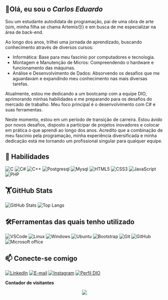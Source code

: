 ## 👋Olá, eu sou o *Carlos Eduardo*

Sou um estudante autodidata de programação, pai de uma obra de arte (sim, minha filha se chama Artemis😚) e em busca de me especializar na área de back-end.

Ao longo dos anos, trilhei uma jornada de aprendizado, buscando conhecimento através de diversos cursos:

* Informática: Base para meu fascinio por computadores e tecnologia.
* Montagem e Manutenção de Micros: Compreendendo o hardware e funcionamento das máquinas.
* Análise e Desenvolvimento de Dados:  Absorvendo os desafios que me aguardavam e expandindo meu conhecimento nas mais diversas tarefas.

Atualmente, estou me dedicando a um bootcamp com a equipe DIO, aprimorando minhas habilidades e me preparando para os desafios do mercado de trabalho. Meu foco principal é o desenvolvimento com C# e suas ferramentas.

Neste momento, estou em um período de transição de carreira. Estou ávido por novos desafios, disposto a participar de projetos inovadores e colocar em prática o que aprendi ao longo dos anos. Acredito que a combinação de meu fascinio pela programação, minha experiência diversificada e minha dedicação está me tornando um profissional singular para qualquer equipe.

## 🌱 Habilidades
![C](https://img.shields.io/badge/C-000?style=for-the-badge&logo=c)
![C#](https://img.shields.io/badge/C%23-000?style=for-the-badge&logo=c-sharp&logoColor=white)
![C++](https://img.shields.io/badge/C++-000?style=for-the-badge&logo=Cplusplus)
![Postgresql](https://img.shields.io/badge/postgresql-000?style=for-the-badge&logo=postgresql)
![Mysql](https://img.shields.io/badge/mysql-000?style=for-the-badge&logo=mysql)
![HTML5](https://img.shields.io/badge/HTML-000?style=for-the-badge&logo=html5)
![CSS3](https://img.shields.io/badge/CSS-000?style=for-the-badge&logo=css3)
![JavaScript](https://img.shields.io/badge/JavaScript-000?style=for-the-badge&logo=javascript)
![PHP](https://img.shields.io/badge/PHP-000?style=for-the-badge&logo=php)


## 🏋️GitHub Stats
![GitHub Stats](https://github-readme-stats.vercel.app/api?username=CarRod-ara&theme=transparent&bg_color=000&border_color=30A3DC&show_icons=true&icon_color=30A3DC&title_color=AA42F7&text_color=FFF)
![Top Langs](https://github-readme-stats-git-masterrstaa-rickstaa.vercel.app/api/top-langs/?username=CarRod-ara&layout=compact&bg_color=000&border_color=30A3DC&title_color=AA42F7&text_color=FFF)

## 🛠️Ferramentas das quais tenho utilizado
![VSCode](https://img.shields.io/badge/vscode-000?style=for-the-badge&logo=visualstudiocode)
![Linux](https://img.shields.io/badge/Linux-000?style=for-the-badge&logo=linux)
![Windows](https://img.shields.io/badge/Windows-000?style=for-the-badge&logo=windows&logoColor=2CA5E0)
![Ubuntu](https://img.shields.io/badge/Ubuntu-000?style=for-the-badge&logo=ubuntu&logoColor=2CA5E0)
![Bootstrap](https://img.shields.io/badge/-boostrap-000?style=for-the-badge&logo=bootstrap&labelColor=0D1117)
![Git](https://img.shields.io/badge/Git-000?style=for-the-badge&logo=git)
![GitHub](https://img.shields.io/badge/GitHub-000?style=for-the-badge&logo=github&logoColor=30A3DC)
![Microsoft office](https://img.shields.io/badge/Microsoft_Office-000?style=for-the-badge&logo=microsoft-office&logoColor=2CA5E0)


## 📫 Conecte-se comigo 
[![LinkedIn](https://img.shields.io/badge/LinkedIn-000?style=for-the-badge&logo=linkedin&logoColor=0E76A8)](https://www.linkedin.com/in/carlos-eduardo-rodrigues-de-araujo-82a873108/)
[![E-mail](https://img.shields.io/badge/-Email-000?style=for-the-badge&logo=gmail&logoColor=AA42F7)](mailto:contato.carloseduardo.arajo@gmail.com)
[![Instagram](https://img.shields.io/badge/Instagram-000?style=for-the-badge&logo=instagram)](https://www.instagram.com/c.rodriguesaraujo/)
[![Perfil DIO](https://img.shields.io/badge/-Meu%20Perfil%20na%20DIO-000?style=for-the-badge)](https://web.dio.me/users/carloseduardo_arajo)


<p align="centre"><b>Contador de visitantes</b></p>  
<p align="center"><img align="center"color="98FB98"src="https://profile-counter.glitch.me/{CarRod-ara}/count.svg" /></p>




<!--
**CarRod-ara/CarRod-ara** is a ✨ _special_ ✨ repository because its `README.md` (this file) appears on your GitHub profile.

Here are some ideas to get you started:

- 🔭 I’m currently working on ...
- 🌱 I’m currently learning ...
- 👯 I’m looking to collaborate on ...
- 🤔 I’m looking for help with ...
- 💬 Ask me about ...
- 📫 How to reach me: ...
- 😄 Pronouns: ...
- ⚡ Fun fact: ...
-->
